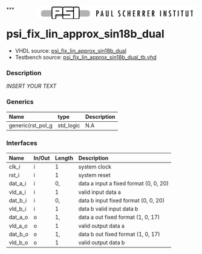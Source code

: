 <img align="right" src="../../doc/psi_logo.png">
***

# psi_fix_lin_approx_sin18b_dual
 - VHDL source: [psi_fix_lin_approx_sin18b_dual](../../hdl/psi_fix_lin_approx_sin18b_dual.vhd)
 - Testbench source: [psi_fix_lin_approx_sin18b_dual_tb.vhd](../../testbench/psi_fix_lin_approx_sin18b_dual_tb/psi_fix_lin_approx_sin18b_dual_tb.vhd)

### Description
*INSERT YOUR TEXT*

### Generics
| Name              | type      | Description   |
|:------------------|:----------|:--------------|
| generic(rst_pol_g | std_logic | N.A           |

### Interfaces
| Name    | In/Out   | Length   | Description                            |
|:--------|:---------|:---------|:---------------------------------------|
| clk_i   | i        | 1        | system clock                           |
| rst_i   | i        | 1        | system reset                           |
| dat_a_i | i        | 0,       | data a input a fixed format (0, 0, 20) |
| vld_a_i | i        | 1        | valid input data a                     |
| dat_b_i | i        | 0,       | data b input fixed format (0, 0, 20)   |
| vld_b_i | i        | 1        | data b valid input data b              |
| dat_a_o | o        | 1,       | data a out fixed format (1, 0, 17)     |
| vld_a_o | o        | 1        | valid output data a                    |
| dat_b_o | o        | 1,       | data b out fixed format (1, 0, 17)     |
| vld_b_o | o        | 1        | valid output data b                    |